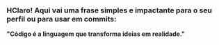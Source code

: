 ### HClaro! Aqui vai uma frase simples e impactante para o seu perfil ou para usar em commits:

**"Código é a linguagem que transforma ideias em realidade."**
<!--
**DanielDantas16/DanielDantas16** is a ✨ _special_ ✨ repository because its `README.md` (this file) appears on your GitHub profile.

Here are some ideas to get you started:

- 🔭 I’m currently working on ...
- 🌱 I’m currently learning ...
- 👯 I’m looking to collaborate on ...
- 🤔 I’m looking for help with ...
- 💬 Ask me about ...
- 📫 How to reach me: ...
- 😄 Pronouns: ...
- ⚡ Fun fact: ...
-->
